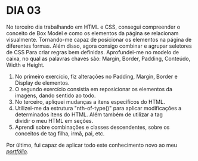 # DIA 03

No terceiro dia trabalhando em HTML e CSS, consegui compreender o conceito de Box Model e como os elementos da página se relacionam visualmente. Tornando-me capaz de posicionar os elementos na página de diferentes formas. Além disso, agora consigo combinar e agrupar seletores de CSS Para criar regras bem definidas.
Aprofundei-me no modelo de caixa, no qual as palavras chaves são: Margin, Border, Padding, Conteúdo, Width e Height.

1. No primeiro exercício, fiz alterações no Padding, Margin, Border e Display de elementos.
2. O segundo exercício consistia em reposicionar os elementos da imagens, dando sentido ao todo.
3. No terceiro, apliquei mudanças a itens específicos do HTML.
4. Utilizei-me da estrutura "nth-of-type()" para aplicar modificações a determinados itens do HTML. Além também de utilizar a tag <div> dividir o meu HTML em seções.
5. Aprendi sobre combinações e classes descendentes, sobre os conceitos de tag filha, irmã, pai, etc.

Por último, fui capaz de aplicar todo este conhecimento novo ao meu _[portfólio](https://coelhoreinaldo.github.io/)_.